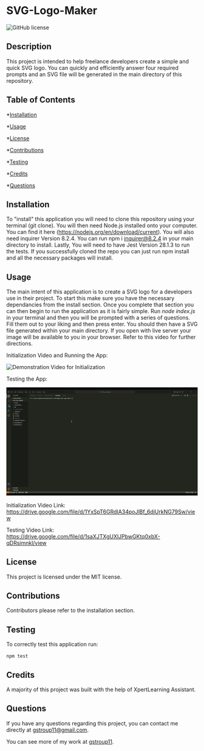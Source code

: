 # SVG-Logo-Maker 
  ![GitHub license](https://img.shields.io/badge/license-MIT-blue.svg)

  ## Description

  This project is intended to help freelance developers create a simple and quick SVG logo.  You can quickly and efficiently answer four required prompts and an SVG file will be generated in the main directory of this repository.

  ## Table of Contents

  *[Installation](#installation)

  *[Usage](#usage)

  *[License](#license)

  *[Contributions](#contributions)

  *[Testing](#testing)

  *[Credits](#credits)

  *[Questions](#questions)

  ## Installation
  
  To "install" this application you will need to clone this repository using your terminal (git clone).  You will then need Node.js installed onto your computer.  You can find it here (https://nodejs.org/en/download/current).  You will also need inquirer  Version  8.2.4.  You can  run  npm i inquirer@8.2.4 in your main directory to install.  Lastly,  You will need to have Jest Version 28.1.3 to run the tests.  If you successfully cloned the repo you can just run npm install and all the necessary packages will install.


  ## Usage

  The main intent of this application is to create a SVG logo for a developers use in their project.  To start this make sure you have the necessary dependancies from the install section.  Once you complete that section you can then begin to run the application as it is fairly simple.  Run *node index.js* in your terminal and then you will be prompted with a series of questions.  Fill them out to your liking and then press enter.  You should then have a SVG file generated within your main directory.  If you open with live server your image will be available to you in your browser. Refer to this video for further directions.

  Initialization Video and Running the App:

  ![Demonstration Video for Initialization](./assets/SVG-Logo-Maker-Init.gif)
  
  Testing the App:

  ![Demonstration Video for Testing](./assets/SVG-Logo-Maker-Tests.gif)

  Initialization Video Link: https://drive.google.com/file/d/1YxSpT6GRdIA34poJlBf_6djUrkNG79Sw/view 

  Testing Video Link: https://drive.google.com/file/d/1saXJTXgUXlJPbwGKtq0xbX-qDRsimnkl/view
  
  ## License

  This project is licensed under the MIT license.

  ## Contributions

  Contributors please refer to the installation section.

  ## Testing

  To correctly test this application run:

  ```
  npm test
  ```

  ## Credits

  A majority of this project was built with the help of XpertLearning Assistant. 

  ## Questions

  If you have any questions regarding this project, you can contact me directly at gstroup11@gmail.com.

  You can see more of my work at [gstroup11](https://github.com/gstroup11/).